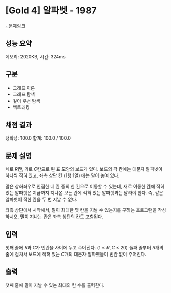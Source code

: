 # [Gold 4] 알파벳 - 1987

<a href="https://www.acmicpc.net/problem/1987">- 문제링크</a>

## 성능 요약

메모리: 2020KB, 시간: 324ms

## 구분

- 그래프 이론
- 그래프 탐색
- 깊이 우선 탐색
- 백트래킹
    
## 채점 결과

정확성: 100.0
합계: 100.0 / 100.0

## 문제 설명

세로 $R$칸, 가로 $C$칸으로 된 표 모양의 보드가 있다. 보드의 각 칸에는 대문자 알파벳이 하나씩 적혀 있고, 좌측 상단 칸 ($1$행 $1$열) 에는 말이 놓여 있다.

말은 상하좌우로 인접한 네 칸 중의 한 칸으로 이동할 수 있는데, 새로 이동한 칸에 적혀 있는 알파벳은 지금까지 지나온 모든 칸에 적혀 있는 알파벳과는 달라야 한다. 즉, 같은 알파벳이 적힌 칸을 두 번 지날 수 없다.

좌측 상단에서 시작해서, 말이 최대한 몇 칸을 지날 수 있는지를 구하는 프로그램을 작성하시오. 말이 지나는 칸은 좌측 상단의 칸도 포함된다.

## 입력

첫째 줄에 $R$과 $C$가 빈칸을 사이에 두고 주어진다. ($1 ≤ R,C ≤ 20$) 둘째 줄부터 $R$개의 줄에 걸쳐서 보드에 적혀 있는 $C$개의 대문자 알파벳들이 빈칸 없이 주어진다.

## 출력

첫째 줄에 말이 지날 수 있는 최대의 칸 수를 출력한다.